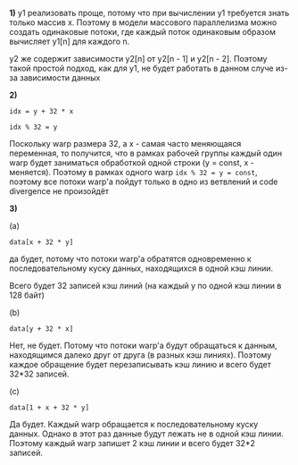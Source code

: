**1)** y1 реализовать проще, потому что при вычислении y1 требуется знать только массив x. Поэтому в модели массового
параллелизма можно создать одинаковые потоки, где каждый поток одинаковым образом вычисляет y1[n] для каждого n. 

y2 же содержит зависимости y2[n] от y2[n - 1] и y2[n - 2]. Поэтому такой простой подход, как для y1, не будет работать 
в данном случе из-за зависимости данных 

**2)** 

```
idx = y + 32 * x

idx % 32 = y
```

Поскольку warp размера 32, а x - самая часто меняющаяся переменная, то получится, что в рамках рабочей группы каждый 
один warp будет заниматься обработкой одной строки (y = const, x - меняется). Поэтому в рамках одного warp 
`idx % 32 = y = const`, поэтому все потоки warp'а пойдут только в одно из ветвлений и code divergence не произойдёт

**3)**

(a) 

```
data[x + 32 * y]
```

да будет, потому что потоки warp'а обратятся одновременно к последовательному куску данных, находящихся в одной кэш линии.

Всего будет 32 записей кэш линий (на каждый y по одной кэш линии в 128 байт)

(b)

``` 
data[y + 32 * x]
```

Нет, не будет. Потому что потоки warp'а будут обращаться к данным, находящимся далеко друг от друга (в разных кэш линиях). 
Поэтому каждое обращение будет перезаписывать кэш линию и всего будет 32*32 записей. 

(с)
``` 
data[1 + x + 32 * y]
```

Да будет. Каждый warp обращается к последовательному куску данных. Однако в этот раз данные будут лежать не в одной кэш линии.
Поэтому каждый warp запишет 2 кэш линии и всего будет 32*2 записей. 
